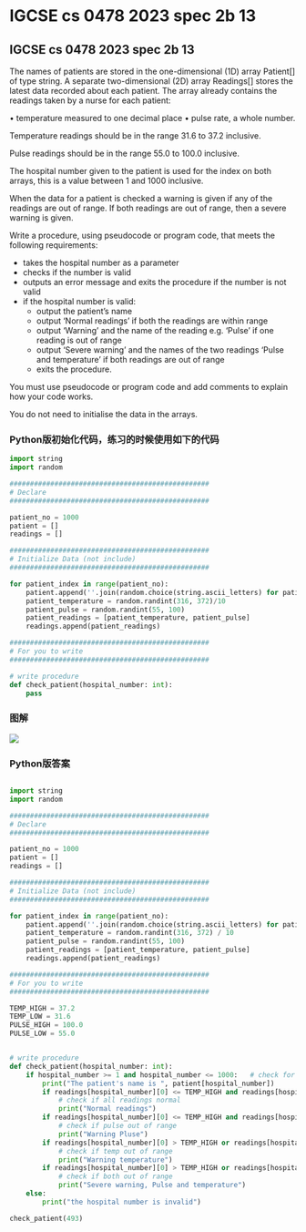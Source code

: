 # IGCSE cs 0478 2023 spec 2b 13

## IGCSE cs 0478 2023 spec 2b 13

The names of patients are stored in the one-dimensional (1D) array Patient\[] of type string. A separate two-dimensional (2D) array Readings\[] stores the latest data recorded about each patient. The array already contains the readings taken by a nurse for each patient:

• temperature measured to one decimal place • pulse rate, a whole number.

Temperature readings should be in the range 31.6 to 37.2 inclusive.

Pulse readings should be in the range 55.0 to 100.0 inclusive.

The hospital number given to the patient is used for the index on both arrays, this is a value between 1 and 1000 inclusive.

When the data for a patient is checked a warning is given if any of the readings are out of range. If both readings are out of range, then a severe warning is given.

Write a procedure, using pseudocode or program code, that meets the following requirements:

* takes the hospital number as a parameter
* checks if the number is valid
* outputs an error message and exits the procedure if the number is not valid
* if the hospital number is valid:
  * output the patient’s name
  * output ‘Normal readings’ if both the readings are within range
  * output ‘Warning’ and the name of the reading e.g. ‘Pulse’ if one reading is out of range
  * output ‘Severe warning’ and the names of the two readings ‘Pulse and temperature’ if both readings are out of range
  * exits the procedure.

You must use pseudocode or program code and add comments to explain how your code works.

You do not need to initialise the data in the arrays.

### Python版初始化代码，练习的时候使用如下的代码

```python
import string
import random

#################################################
# Declare
#################################################

patient_no = 1000
patient = []
readings = []

#################################################
# Initialize Data (not include)
#################################################

for patient_index in range(patient_no):
    patient.append(''.join(random.choice(string.ascii_letters) for patient_name_index in range(6)))
    patient_temperature = random.randint(316, 372)/10
    patient_pulse = random.randint(55, 100)
    patient_readings = [patient_temperature, patient_pulse]
    readings.append(patient_readings)

#################################################
# For you to write
#################################################

# write procedure
def check_patient(hospital_number: int):
    pass
```

### 图解

![](http://ossp.pengjunjie.com/mweb/17133764935895.jpg)

### Python版答案

```python

import string
import random

#################################################
# Declare
#################################################

patient_no = 1000
patient = []
readings = []

#################################################
# Initialize Data (not include)
#################################################

for patient_index in range(patient_no):
    patient.append(''.join(random.choice(string.ascii_letters) for patient_name_index in range(6)))
    patient_temperature = random.randint(316, 372) / 10
    patient_pulse = random.randint(55, 100)
    patient_readings = [patient_temperature, patient_pulse]
    readings.append(patient_readings)

#################################################
# For you to write
#################################################

TEMP_HIGH = 37.2
TEMP_LOW = 31.6
PULSE_HIGH = 100.0
PULSE_LOW = 55.0


# write procedure
def check_patient(hospital_number: int):
    if hospital_number >= 1 and hospital_number <= 1000:   # check for valid hospital number
        print("The patient's name is ", patient[hospital_number])
        if readings[hospital_number][0] <= TEMP_HIGH and readings[hospital_number][0] >= TEMP_LOW and readings[hospital_number][1] <= PULSE_HIGH and readings[hospital_number][1] >= PULSE_LOW:
            # check if all readings normal
            print("Normal readings")
        if readings[hospital_number][0] <= TEMP_HIGH and readings[hospital_number][0] >= TEMP_LOW and readings[hospital_number][1] > PULSE_HIGH or readings[hospital_number][1] < PULSE_LOW:
            # check if pulse out of range
            print("Warning Pluse")
        if readings[hospital_number][0] > TEMP_HIGH or readings[hospital_number][0] < TEMP_LOW and readings[hospital_number][1] <= PULSE_HIGH and readings[hospital_number][1] >= PULSE_LOW:
            # check if temp out of range
            print("Warning temperature")
        if readings[hospital_number][0] > TEMP_HIGH or readings[hospital_number][0] < TEMP_LOW and readings[hospital_number][1] > PULSE_HIGH and readings[hospital_number][1] < PULSE_LOW:
            # check if both out of range
            print("Severe warning, Pulse and temperature")
    else:
        print("the hospital number is invalid")

check_patient(493)
```
